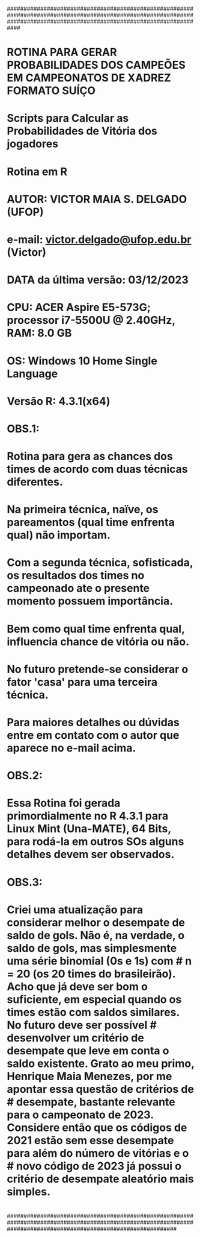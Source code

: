 ############################################################################################################################################################################
#
# ROTINA PARA GERAR PROBABILIDADES DOS CAMPEÕES EM CAMPEONATOS DE XADREZ FORMATO SUÍÇO
# Scripts para Calcular as Probabilidades de Vitória dos jogadores 
#
# Rotina em R
#
# AUTOR: VICTOR MAIA S. DELGADO (UFOP)
# e-mail: victor.delgado@ufop.edu.br (Victor)
# DATA da última versão: 03/12/2023
# CPU:      ACER Aspire E5-573G; processor i7-5500U @ 2.40GHz, RAM: 8.0 GB
#  OS:      Windows 10 Home Single Language
# Versão R: 4.3.1(x64) 
#
# OBS.1: 
#    Rotina para gera as chances dos times de acordo com duas técnicas diferentes. 
# 	 Na primeira técnica, naïve, os pareamentos (qual time enfrenta qual) não importam.
#		 
#    Com a segunda técnica, sofisticada, os resultados dos times no campeonado ate o presente momento possuem importância.
#		 Bem como qual time enfrenta qual, influencia chance de vitória ou não.
#		 No futuro pretende-se considerar o fator 'casa' para uma terceira técnica.
#		 Para maiores detalhes ou dúvidas entre em contato com o autor que aparece no e-mail acima.
# 
# OBS.2: 
#   Essa Rotina foi gerada primordialmente no R 4.3.1 para Linux Mint (Una-MATE), 64 Bits, para rodá-la em outros SOs alguns detalhes devem ser observados.
#
# OBS.3:
# Criei uma atualização para considerar melhor o desempate de saldo de gols. Não é, na verdade, o saldo de gols, mas simplesmente uma série binomial (0s e 1s) com # n = 20 (os 20 times do brasileirão). Acho que já deve ser bom o suficiente, em especial quando os times estão com saldos similares. No futuro deve ser possível # desenvolver um critério de desempate que leve em conta o saldo existente. Grato ao meu primo, Henrique Maia Menezes, por me apontar essa questão de critérios de # desempate, bastante relevante para o campeonato de 2023. Considere então que os códigos de 2021 estão sem esse desempate para além do número de vitórias e o     # novo código de 2023 já possui o critério de desempate aleatório mais simples. 
#
###################################################################################################################################################################
